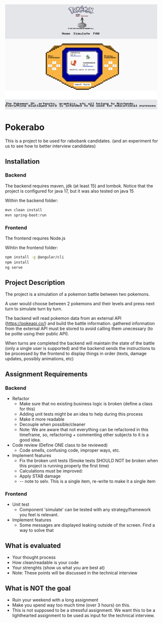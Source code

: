 <img src="https://github.com/PHR1990/pokerabo/blob/main/gitbanner.png" 
     style="width: 500px; height: auto;"/>


# Pokerabo
This is a project to be used for rabobank candidates. (and an experiment for us to see how to better interview candidates)

## Installation
### Backend
The backend requires maven, jdk (at least 15) and lombok. Notice that the project is configured for java 17, but it was also tested on java 15

Within the backend folder:
```bash
mvn clean install
mvn spring-boot:run
```
### Frontend
The frontend requires Node.js

Wihtin the frontend folder:
```bash
npm install -g @angular/cli
npm install
ng serve
```

## Project Description

The project is a simulation of a pokemon battle between two pokemons.

A user would choose between 2 pokemons and their levels and press next turn to simulate turn by turn.

The backend will read pokemon data from an external API (https://pokeapi.co/) and build the battle information. 
gathered information from the external API must be stored to avoid calling them unecessary (to be polite using their public API).

When turns are completed the backend will maintain the state of the battle (only a single user is supported) and the backend sends the instructions to be
processed by the frontend to display things in order (texts, damage updates, possibly animations, etc)

## Assignment Requirements
### Backend
- Refactor
  - Make sure that no existing business logic is broken (define a class for this)
  - Adding unit tests might be an idea to help during this process
  - Make it more readable
  - Decouple when possible/cleaner
  - Note: We are aware that not everything can be refactored in this timeframe, so, refactoring + commenting other subjects to it is a good idea.
- Code review (Define ONE class to be reviewed)
  - Code smells, confusing code, improper ways, etc.
- Implement features
   - Fix the broken unit tests (Smoke tests SHOULD NOT be broken when this project is running properly the first time)
   - Calculations must be improved:
    - Apply STAB damage
    - -- note to selv. This is a single item, re-write to make it a single item
### Frontend
- Unit test
  - Component 'simulate' can be tested with any strategy/framework you feel is relevant.
- Implement features  
  - Some messages are displayed leaking outside of the screen. Find a way to solve that

## What is evaluated
 - Your thought process 
 - How clean/readable is your code 
 - Your strenghts (show us what you are best at)
 - Note: These points will be discussed in the technical interview 

## What is NOT the goal
 - Ruin your weekend with a long assignment
 - Make you spend way too much time (over 3 hours) on this.
 - This is not supposed to be a stressful assignment. We want this to be a lighthearted assignment to be used as input for the technical interview.
